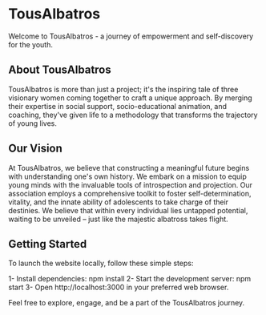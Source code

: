 # TousAlbatros

Welcome to TousAlbatros - a journey of empowerment and self-discovery for the youth.

## About TousAlbatros

TousAlbatros is more than just a project; it's the inspiring tale of three visionary women coming together to craft a unique approach. By merging their expertise in social support, socio-educational animation, and coaching, they've given life to a methodology that transforms the trajectory of young lives.

## Our Vision

At TousAlbatros, we believe that constructing a meaningful future begins with understanding one's own history. We embark on a mission to equip young minds with the invaluable tools of introspection and projection. Our association employs a comprehensive toolkit to foster self-determination, vitality, and the innate ability of adolescents to take charge of their destinies. We believe that within every individual lies untapped potential, waiting to be unveiled – just like the majestic albatross takes flight.

## Getting Started

To launch the website locally, follow these simple steps:

1- Install dependencies: npm install
2- Start the development server: npm start
3- Open http://localhost:3000 in your preferred web browser.

Feel free to explore, engage, and be a part of the TousAlbatros journey.
